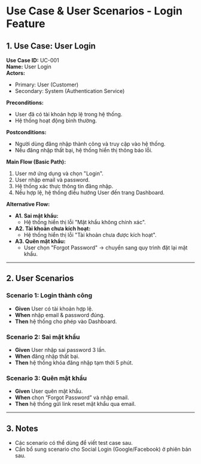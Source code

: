 # Use Case & User Scenarios - Login Feature

## 1. Use Case: User Login

**Use Case ID:** UC-001  
**Name:** User Login  
**Actors:**  
- Primary: User (Customer)  
- Secondary: System (Authentication Service)  

**Preconditions:**  
- User đã có tài khoản hợp lệ trong hệ thống.  
- Hệ thống hoạt động bình thường.  

**Postconditions:**  
- Người dùng đăng nhập thành công và truy cập vào hệ thống.  
- Nếu đăng nhập thất bại, hệ thống hiển thị thông báo lỗi.

**Main Flow (Basic Path):**
1. User mở ứng dụng và chọn "Login".
2. User nhập email và password.
3. Hệ thống xác thực thông tin đăng nhập.
4. Nếu hợp lệ, hệ thống điều hướng User đến trang Dashboard.

**Alternative Flow:**
- **A1. Sai mật khẩu:**
  - Hệ thống hiển thị lỗi "Mật khẩu không chính xác".
- **A2. Tài khoản chưa kích hoạt:**
  - Hệ thống hiển thị lỗi "Tài khoản chưa được kích hoạt".
- **A3. Quên mật khẩu:**
  - User chọn "Forgot Password" → chuyển sang quy trình đặt lại mật khẩu.

---

## 2. User Scenarios

### Scenario 1: Login thành công
- **Given** User có tài khoản hợp lệ.  
- **When** nhập email & password đúng.  
- **Then** hệ thống cho phép vào Dashboard.  

### Scenario 2: Sai mật khẩu
- **Given** User nhập sai password 3 lần.  
- **When** đăng nhập thất bại.  
- **Then** hệ thống khóa đăng nhập tạm thời 5 phút.  

### Scenario 3: Quên mật khẩu
- **Given** User quên mật khẩu.  
- **When** chọn “Forgot Password” và nhập email.  
- **Then** hệ thống gửi link reset mật khẩu qua email.  

---

## 3. Notes
- Các scenario có thể dùng để viết test case sau.  
- Cần bổ sung scenario cho Social Login (Google/Facebook) ở phiên bản sau.
